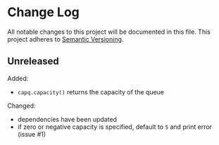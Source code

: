 
# Change Log

All notable changes to this project will be documented in this file.
This project adheres to [Semantic Versioning](http://semver.org/).


## Unreleased

Added:

* `capq.capacity()` returns the capacity of the queue

Changed:

* dependencies have been updated
* if zero or negative capacity is specified, default to `5` and print error (issue #1)
